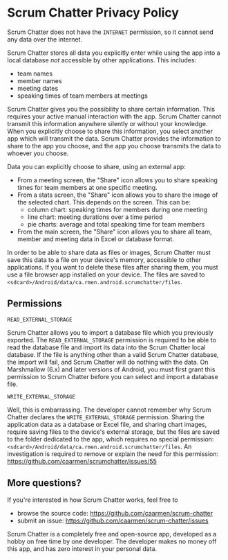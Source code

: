 Scrum Chatter Privacy Policy
============================

Scrum Chatter does not have the `INTERNET` permission, so it cannot send any data over the internet.

Scrum Chatter stores all data you explicitly enter while using the app into a local database *not* accessible by other applications.  This includes:
* team names
* member names
* meeting dates
* speaking times of team members at meetings

Scrum Chatter gives you the possibility to share certain information.  This requires your active manual interaction with the app.
Scrum Chatter cannot transmit this information anywhere silently or without your knowledge.
When you explicitly choose to share this information, you select another app which will transmit the data.
Scrum Chatter provides the information to share to the app you choose, and the app you choose transmits the data to whoever you choose.

Data you can explicitly choose to share, using an external app:
* From a meeting screen, the "Share" icon allows you to share speaking times for team members at one specific meeting.
* From a stats screen, the "Share" icon allows you to share the image of the selected chart.  This depends on the screen.  This can be:
  - column chart: speaking times for members during one meeting
  - line chart: meeting durations over a time period
  - pie charts: average and total speaking time for team members
* From the main screen, the "Share" icon allows you to share all team, member and meeting data in Excel or database format.

In order to be able to share data as files or images, Scrum Chatter must save this data to a file on your device's memory, accessible to other applications.
If you want to delete these files after sharing them, you must use a file browser app installed on your device.
The files are saved to `<sdcard>/Android/data/ca.rmen.android.scrumchatter/files`.

Permissions
-----------

`READ_EXTERNAL_STORAGE`

Scrum Chatter allows you to import a database file which you previously exported.  The `READ_EXTERNAL_STORAGE`
permission is required to be able to read the database file and import its data into the Scrum Chatter
local database.  If the file is anything other than a valid Scrum Chatter database, the import will fail,
and Scrum Chatter will do nothing with the data.  On Marshmallow (6.x) and later versions of Android,
you must first grant this permission to Scrum Chatter before you can select and import a database file.

`WRITE_EXTERNAL_STORAGE`

Well, this is embarrassing.  The developer cannot remember why Scrum Chatter declares the
`WRITE_EXTERNAL_STORAGE` permission. Sharing the application data as a database or Excel file, and
sharing chart images, require saving files to the device's external storage, but the files are saved
to the folder dedicated to the app, which requires no special permission: `<sdcard>/Android/data/ca.rmen.android.scrumchatter/files`.
An investigation is required to remove or explain the need for this permission: https://github.com/caarmen/scrumchatter/issues/55


More questions?
---------------
If you're interested in how Scrum Chatter works, feel free to

* browse the source code: https://github.com/caarmen/scrum-chatter
* submit an issue: https://github.com/caarmen/scrum-chatter/issues

Scrum Chatter is a completely free and open-source app, developed as a hobby on free time by one developer. The developer makes no money off this app, and has zero interest in your personal data.




